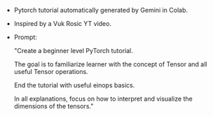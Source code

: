 * Pytorch tutorial automatically generated by Gemini in Colab.

* Inspired by a Vuk Rosic YT video.

* Prompt: 

     "Create a beginner level PyTorch tutorial. 

     The goal is to familiarize learner with the concept of Tensor and all useful Tensor operations. 

     End the tutorial with useful einops basics. 

     In all explanations, focus on how to interpret and visualize the dimensions of the tensors."
